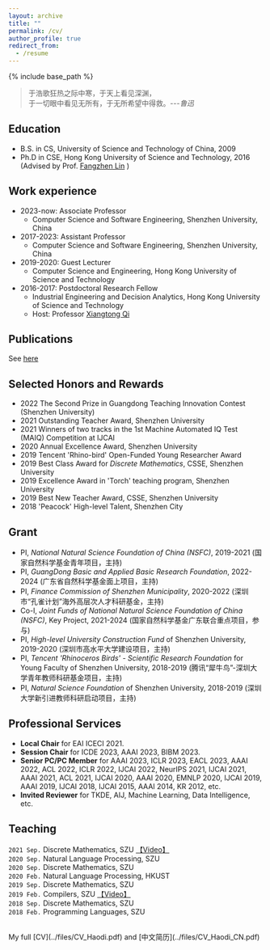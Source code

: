 ```yaml
---
layout: archive
title: ""
permalink: /cv/
author_profile: true
redirect_from:
  - /resume
---
```


{% include base_path %}

> 于浩歌狂热之际中寒，于天上看见深渊，<br>
于一切眼中看见无所有，于无所希望中得救。---<cite>鲁迅</cite>

Education
------
* B.S. in CS, University of Science and Technology of China, 2009
* Ph.D in CSE, Hong Kong University of Science and Technology, 2016 (Advised by Prof. [Fangzhen Lin](https://www.cse.ust.hk/admin/people/faculty/profile/flin) )

Work experience
------
* 2023-now: Associate Professor
  * Computer Science and Software Engineering, Shenzhen University, China
* 2017-2023: Assistant Professor
  * Computer Science and Software Engineering, Shenzhen University, China
* 2019-2020: Guest Lecturer
  * Computer Science and Engineering, Hong Kong University of Science and Technology
* 2016-2017: Postdoctoral Research Fellow
  * Industrial Engineering and Decision Analytics, Hong Kong University of Science and Technology
  * Host: Professor [Xiangtong Qi](https://seng.ust.hk/about/people/faculty/xiangtong-qi)

Publications
------
See [here](https://hdzhangust.github.io/publications#publist)

<div style='display: none'>
Full list of my publications is available on [DBLP](https://dblp.org/pid/165/3321.html)
  <ul>{% for post in site.publications %}
    {% include archive-single-cv.html %}
  {% endfor %}</ul>
</div>
  
Selected Honors and Rewards
------
* 2022 The Second Prize in Guangdong Teaching Innovation Contest (Shenzhen University)
* 2021 Outstanding Teacher Award, Shenzhen University
* 2021 Winners of two tracks in the 1st Machine Automated IQ Test (MAIQ) Competition at IJCAI  
* 2020 Annual Excellence Award, Shenzhen University
* 2019 Tencent 'Rhino-bird' Open-Funded Young Researcher Award
* 2019 Best Class Award for _Discrete Mathematics_, CSSE, Shenzhen University
* 2019 Excellence Award in 'Torch' teaching program, Shenzhen University
* 2019 Best New Teacher Award, CSSE, Shenzhen University
* 2018 'Peacock' High-level Talent, Shenzhen City

Grant
------
* PI, _National Natural Science Foundation of China (NSFC)_, 2019-2021 (国家自然科学基金青年项目，主持)
* PI, _GuangDong Basic and Applied Basic Research Foundation_, 2022-2024 (广东省自然科学基金面上项目，主持)
* PI, _Finance Commission of Shenzhen Municipality_, 2020-2022 (深圳市“孔雀计划”海外高层次人才科研基金，主持)
* Co-I, _Joint Funds of National Natural Science Foundation of China (NSFC)_, Key Project, 2021-2024 (国家自然科学基金广东联合重点项目，参与)
* PI, _High-level University Construction Fund_ of Shenzhen University, 2019-2020 (深圳市高水平大学建设项目，主持)
* PI, _Tencent 'Rhinoceros Birds' - Scientific Research Foundation_ for Young Faculty of Shenzhen University, 2018-2019 (腾讯“犀牛鸟”-深圳大学青年教师科研基金项目，主持)
* PI, _Natural Science Foundation_ of Shenzhen University, 2018-2019 (深圳大学新引进教师科研启动项目，主持)

Professional Services
------
* **Local Chair** for EAI ICECI 2021.
* **Session Chair** for ICDE 2023, AAAI 2023, BIBM 2023.
* **Senior PC/PC Member** for AAAI 2023, ICLR 2023, EACL 2023, AAAI 2022, ACL 2022, ICLR 2022, IJCAI 2022, NeurIPS 2021, IJCAI 2021, AAAI 2021, ACL 2021, IJCAI 2020, AAAI 2020, EMNLP 2020, IJCAI 2019, AAAI 2019, IJCAI 2018, IJCAI 2015, AAAI 2014, KR 2012, etc.
* **Invited Reviewer** for TKDE, AIJ, Machine Learning, Data Intelligence, etc.

Teaching
------
`2021 Sep.` Discrete Mathematics, SZU [【Video】](https://space.bilibili.com/61190440/channel/seriesdetail?sid=414728&ctype=0) <br>
`2020 Sep.` Natural Language Processing, SZU<br>
`2020 Sep.` Discrete Mathematics, SZU<br>
`2020 Feb.` Natural Language Processing, HKUST<br>
`2019 Sep.` Discrete Mathematics, SZU<br>
`2019 Feb.` Compilers, SZU [【Video】](https://space.bilibili.com/61190440/channel/detail?cid=115820) <br>
`2018 Sep.` Discrete Mathematics, SZU<br>
`2018 Feb.` Programming Languages, SZU<br>

<br>
My full [CV](../files/CV_Haodi.pdf) and [中文简历](../files/CV_Haodi_CN.pdf)
